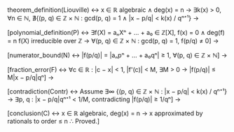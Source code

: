 theorem_definition(Liouville) ↔
    x ∈ ℝ algebraic ∧ deg(x) = n
    → ∃k(x) > 0, ∀n ∈ ℕ,
    ∄{(p, q) ∈ ℤ × ℕ : gcd(p, q) = 1 ∧ |x − p/q| < k(x) / qⁿ⁺¹}
→

[polynomial_definition(P) ↔    ∃f(X) = aₙXⁿ + ... + a₀ ∈ ℤ[X], f(x) = 0 ∧ deg(f) = n
    f(X) irreducible over ℤ → ∀(p, q) ∈ ℤ × ℕ : gcd(p, q) = 1, f(p/q) ≠ 0]
→

[numerator_bound(N) ↔
    |f(p/q)| = |aₙpⁿ + ... + a₀qⁿ| ≥ 1, ∀(p, q) ∈ ℤ × ℕ]
→

[fraction_error(F) ↔
    ∀c ∈ ℝ : |c − x| < 1, |f'(c)| < M, ∃M > 0
    → |f(p/q)| ≤ M|x − p/q|qⁿ]
→

[contradiction(Contr) ↔
    Assume ∃∞ {(p, q) ∈ ℤ × ℕ : |x − p/q| < k(x) / qⁿ⁺¹}
    → ∃p, q : |x − p/q|qⁿ⁺¹ < 1/M, contradicting |f(p/q)| ≥ 1/qⁿ]
→

[conclusion(C) ↔
    x ∈ ℝ algebraic, deg(x) = n
    → x approximated by rationals to order ≤ n
    ∴ Proved.]
